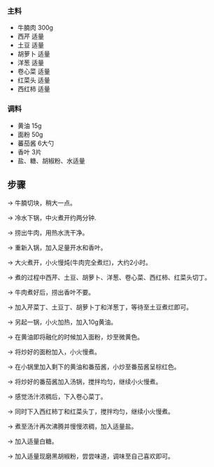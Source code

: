 ### 主料

* 牛腩肉 300g
* 西芹   适量
* 土豆 适量
* 胡萝卜 适量
* 洋葱 适量
* 卷心菜 适量
* 红菜头 适量
* 西红柿 适量

### 调料

* 黄油 15g
* 面粉 50g
* 蕃茄酱 6大勺
* 香叶 3片
* 盐、糖、胡椒粉、水适量


## 步骤

-> 牛腩切块，稍大一点。

-> 冷水下锅，中火煮开约两分钟.

-> 捞出牛肉，用热水洗干净。

-> 重新入锅，加入足量开水和香叶。

-> 大火煮开，小火慢炖(牛肉完全煮烂)，大约2小时。

-> 煮的过程中西芹、土豆、胡萝卜、洋葱、卷心菜、西红柿、红菜头切丁。

-> 牛肉煮好后，捞出香叶不要。

-> 加入芹菜丁、土豆丁、胡萝卜丁和洋葱丁，等待至土豆煮烂即可。

-> 另起一锅，小火加热，加入10g黄油。

-> 在黄油即将融化的时候加入面粉，炒至微黄色。

-> 将炒好的面粉加入，小火慢煮。

-> 在小锅里加入剩下的黄油和番茄酱，小炒至番茄酱呈棕红色。

-> 将炒好的番茄酱加入汤锅，搅拌均匀，继续小火慢煮。

-> 感觉汤汁浓稠后，下入卷心菜丁。

-> 同时下入西红柿丁和红菜头丁，搅拌均匀，继续小火慢煮。

-> 煮至汤汁再次沸腾并慢慢浓稠，加入适量盐。

-> 加入适量白糖。

-> 加入适量现磨黑胡椒粉，尝尝味道，调味至自己喜欢即可。

